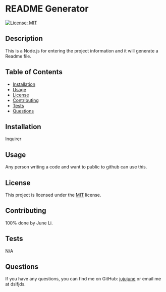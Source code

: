 
# README Generator

[![License: MIT](https://img.shields.io/badge/License-MIT-yellow.svg)](https://opensource.org/licenses/MIT)

## Description
This is a Node.js for entering the project information and it will generate a Readme file.

## Table of Contents
- [Installation](#installation)
- [Usage](#usage)
- [License](#license)
- [Contributing](#contributing)
- [Tests](#tests)
- [Questions](#questions)

## Installation
Inquirer

## Usage
Any person writing a code and want to public to github can use this.

## License
This project is licensed under the [MIT](https://opensource.org/licenses/MIT) license.

## Contributing
100% done by June Li.

## Tests
N/A

## Questions
If you have any questions, you can find me on GitHub: [jujujune](https://github.com/jujujune) or email me at dslfjds.
    